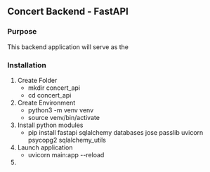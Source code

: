 ## Concert Backend - FastAPI 

### Purpose

This backend application will serve as the 

### Installation

1. Create Folder
    - mkdir concert_api
    - cd concert_api
1. Create Environment
    - python3 -m venv venv
    - source venv/bin/activate
1. Install python modules
    - pip install fastapi sqlalchemy databases jose passlib uvicorn psycopg2 sqlalchemy_utils
1. Launch application
    - uvicorn main:app --reload
1. 